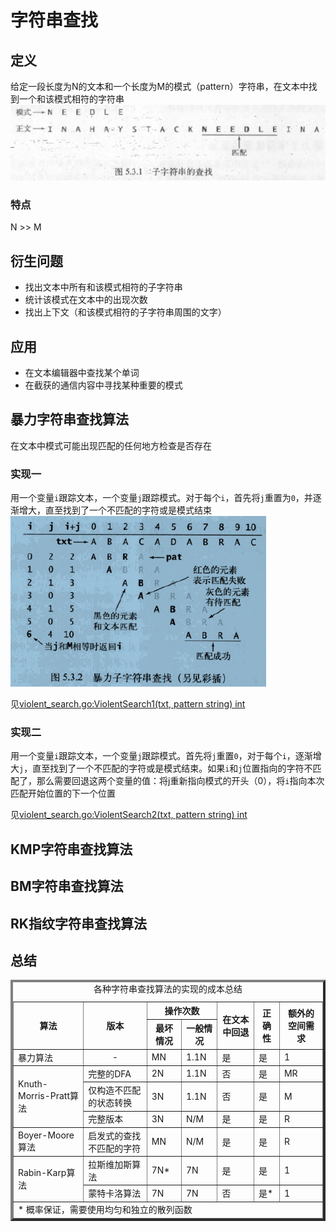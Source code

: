 # 字符串查找
## 定义
给定一段长度为N的文本和一个长度为M的模式（pattern）字符串，在文本中找到一个和该模式相符的字符串
![](assets/字符串的查找.png)
### 特点
N >> M

## 衍生问题
- 找出文本中所有和该模式相符的子字符串
- 统计该模式在文本中的出现次数
- 找出上下文（和该模式相符的子字符串周围的文字）

## 应用
- 在文本编辑器中查找某个单词
- 在截获的通信内容中寻找某种重要的模式
## 暴力字符串查找算法
在文本中模式可能出现匹配的任何地方检查是否存在

### 实现一
用一个变量`i`跟踪文本，一个变量`j`跟踪模式。对于每个`i`，首先将`j`重置为`0`，并逐渐增大，直至找到了一个不匹配的字符或是模式结束
![](assets/暴力字符串查找.png)

见[violent_search.go:ViolentSearch1(txt, pattern string) int](violent_search.go#ViolentSearch1)

### 实现二
用一个变量`i`跟踪文本，一个变量`j`跟踪模式。首先将`j`重置`0`，对于每个`i`，逐渐增大`j`，直至找到了一个不匹配的字符或是模式结束。如果`i`和`j`位置指向的字符不匹配了，那么需要回退这两个变量的值：将j重新指向模式的开头（0），将`i`指向本次匹配开始位置的下一个位置

见[violent_search.go:ViolentSearch2(txt, pattern string) int](violent_search.go#ViolentSearch2)

## KMP字符串查找算法
## BM字符串查找算法
## RK指纹字符串查找算法

## 总结
<table border="4">
  <caption>各种字符串查找算法的实现的成本总结</caption>
  <thead>
    <tr>
      <th rowspan = "2">算法</th>
      <th rowspan = "2">版本</th>
      <th colspan = "2" style="text-align:center" >操作次数</th>
      <th rowspan = "2" style="text-align:center" >在文本中回退</th>
      <th rowspan = "2" style="text-align:center" >正确性</th>
      <th rowspan = "2" style="text-align:center" >额外的空间需求</th>
    </tr>
    <tr>
      <th >最坏情况</th>
      <th >一般情况</th>
    </tr>
  </thead>
  <tbody>
    <tr>
      <td>暴力算法</td>
      <td style="text-align:center">-</td>
      <td>MN</td>
      <td>1.1N</td>
      <td>是</td>
      <td>是</td>
      <td>1</td>
    </tr>
    <tr>
      <td rowspan = "3">Knuth-Morris-Pratt算法</td>
      <td>完整的DFA</td>
      <td>2N</td>
      <td>1.1N</td>
      <td>否</td>
      <td>是</td>
      <td>MR</td>
    </tr>
    <tr>
      <td>仅构造不匹配的状态转换</td>
      <td>3N</td>
      <td>1.1N</td>
      <td>否</td>
      <td>是</td>
      <td>M</td>
    </tr>
    <tr>
      <td>完整版本</td>
      <td>3N</td>
      <td>N/M</td>
      <td>是</td>
      <td>是</td>
      <td>R</td>
    </tr>
    <tr>
      <td >Boyer-Moore算法</td>
      <td >启发式的查找不匹配的字符</td>
      <td>MN</td>
      <td>N/M</td>
      <td>是</td>
      <td>是</td>
      <td>R</td>
    </tr>
    <tr>
      <td rowspan = "2">Rabin-Karp算法</td>
      <td >拉斯维加斯算法</td>
      <td>7N*</td>
      <td>7N</td>
      <td>是</td>
      <td>是</td>
      <td>1</td>
    </tr>
    <tr>
      <td>蒙特卡洛算法</td>
      <td>7N</td>
      <td>7N</td>
      <td>否</td>
      <td>是*</td>
      <td>1</td>
    </tr>

  </tbody>
  <tfoot>
    <tr>
        <td colspan = "7">* 概率保证，需要使用均匀和独立的散列函数</td>
    </tr>
  </tfoot>
</table>